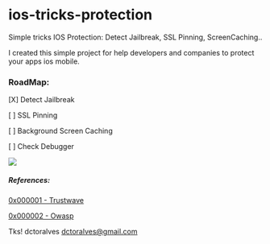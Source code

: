 # ios-tricks-protection
Simple tricks IOS Protection: Detect Jailbreak, SSL Pinning, ScreenCaching.. 


I created this simple project for help developers and companies to protect your  apps ios mobile. 


### RoadMap: 
[X] Detect Jailbreak 

[ ] SSL Pinning 

[ ] Background Screen Caching

[ ] Check Debugger


<img src="https://raw.githubusercontent.com/mateeuslinno/ios-tricks-protection/master/Captura%20de%20Tela%202019-05-23%20a%CC%80s%2003.09.47.png">

##### References:

[0x000001 - Trustwave](https://www.trustwave.com/en-us/resources/blogs/spiderlabs-blog/jailbreak-detection-methods/)

[0x000002 - Owasp](https://www.owasp.org/index.php/Mobile_Jailbreaking_Cheat_Sheet)

Tks! 
dctoralves <dctoralves@gmail.com>
